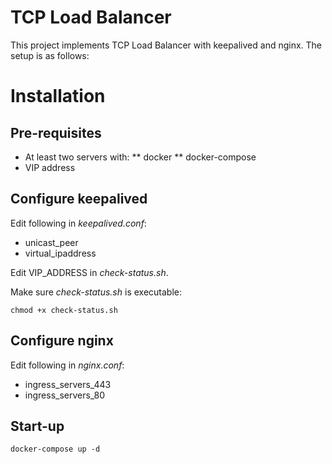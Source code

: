 # TCP Load Balancer
This project implements TCP Load Balancer with keepalived and nginx. The setup is as follows:

# Installation

## Pre-requisites
* At least two servers with:
** docker
** docker-compose
* VIP address

## Configure keepalived
Edit following in *keepalived.conf*:
* unicast_peer
* virtual_ipaddress

Edit VIP_ADDRESS in *check-status.sh*.

Make sure *check-status.sh* is executable:

`chmod +x check-status.sh`

## Configure nginx

Edit following in *nginx.conf*:
* ingress_servers_443
* ingress_servers_80

## Start-up

`docker-compose up -d`

